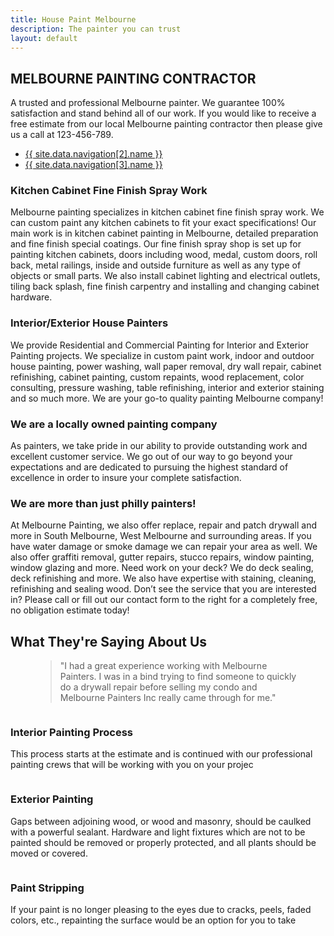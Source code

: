 ```yaml
---
title: House Paint Melbourne 
description: The painter you can trust
layout: default
---
```

<section id="banner">
	<div class="content">
		<h1>MELBOURNE PAINTING CONTRACTOR</h1>
		<p>A trusted and professional Melbourne painter. We guarantee 100% satisfaction and stand behind all of our work. If you would like to receive a free estimate from our local Melbourne painting contractor then please give us a call at 123-456-789.</p>
		<ul class="actions">
			<li><a href="{{ site.data.navigation[2].link }}" class="button scrolly">{{ site.data.navigation[2].name }}</a></li>
			<li><a href="{{ site.data.navigation[3].link }}" class="button scrolly">{{ site.data.navigation[3].name }}</a></li>
		</ul>
	</div>
</section>
<section id="main" class="wrapper">
	<div class="inner">
		<div class="row">
			<div class="6u 12u$(small)">
				<h3>Kitchen Cabinet Fine Finish Spray Work</h3>
				<p>Melbourne painting specializes in kitchen cabinet fine finish spray work. We can custom paint any kitchen cabinets to fit your exact specifications! Our main work is in kitchen cabinet painting in Melbourne, detailed preparation and fine finish special coatings. Our fine finish spray shop is set up for painting kitchen cabinets, doors including wood, medal, custom doors, roll back, metal railings, inside and outside furniture as well as any type of objects or small parts. We also install cabinet lighting and electrical outlets, tiling back splash, fine finish carpentry and installing and changing cabinet hardware.</p>
			</div>
			<div class="6u$ 12u$(small)">
				<h3>Interior/Exterior House Painters</h3>
				<p>We provide Residential and Commercial Painting for Interior and Exterior Painting projects. We specialize in custom paint work, indoor and outdoor house painting, power washing, wall paper removal, dry wall repair, cabinet refinishing, cabinet painting, custom repaints, wood replacement, color consulting, pressure washing, table refinishing, interior and exterior staining and so much more. We are your go-to quality painting Melbourne company!</p>
			</div>
			<div class="6u 12u$(small)">
				<h3>We are a locally owned painting company</h3>
				<p>As painters, we take pride in our ability to provide outstanding work and excellent customer service. We go out of our way to go beyond your expectations and are dedicated to pursuing the highest standard of excellence in order to insure your complete satisfaction.</p>
			</div>
			<div class="6u$ 12u$(small)">
				<h3>We are more than just philly painters!</h3>
				<p>At Melbourne Painting, we also offer replace, repair and patch drywall  and more in South Melbourne, West Melbourne and surrounding areas. If you have water damage or smoke damage we can repair your area as well. We also offer graffiti removal, gutter repairs, stucco repairs, window painting, window glazing and more. Need work on your deck? We do deck sealing, deck refinishing and more. We also have expertise with staining, cleaning, refinishing and sealing wood. Don’t see the service that you are interested in? Please call or fill out our contact form to the right for a completely free, no obligation estimate today!</p>
			</div>
		</div>
	</div>
</section>	
										

<section id="two" class="wrapper style1 special">
	<div class="inner">
		<h2>What They're Saying About Us</h2>
		<figure>
		    <blockquote>
		        "I had a great experience working with Melbourne Painters. I was in a bind trying to find someone to quickly do a drywall repair before selling my condo and Melbourne Painters Inc really came through for me."
		    </blockquote>
		</figure>
	</div>
</section>

<section id="three" class="wrapper">
		<div class="inner flex flex-3">
			<div class="flex-item box">
				<div class="image fit">
					<img src="{{ site.baseurl }}/assets/images/housepaint1.jpg" alt="" />
				</div>
				<div class="content">
					<h3>Interior Painting Process</h3>
					<p>This process starts at the estimate and is continued with our professional painting crews that will be working with you on your projec</p>
				</div>
			</div>
			<div class="flex-item box">
				<div class="image fit">
					<img src="{{ site.baseurl }}/assets/images/housepaint2.jpg" alt="" />
				</div>
				<div class="content">
					<h3>Exterior Painting</h3>
					<p>Gaps between adjoining wood, or wood and masonry, should be caulked with a powerful sealant. Hardware and light fixtures which are not to be painted should be removed or properly protected, and all plants should be moved or covered.</p>
				</div>
			</div>
			<div class="flex-item box">
				<div class="image fit">
					<img src="{{ site.baseurl }}/assets/images/housepaint3.jpg" alt="" />
				</div>
				<div class="content">
					<h3>Paint Stripping</h3>
					<p>If your paint is no longer pleasing to the eyes due to cracks, peels, faded colors, etc., repainting the surface would be an option for you to take</p>
				</div>
			</div>
		</div>
	</section>			